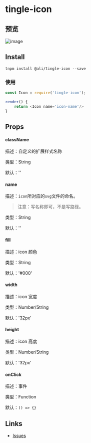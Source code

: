 # tingle-icon

## 预览
![image](https://img.alicdn.com/tfs/TB14Tz_RXXXXXasXpXXXXXXXXXX-1490-2722.png)

## Install

```
tnpm install @ali/tingle-icon --save

```

### 使用

```js
const Icon = require('tingle-icon');

render() {
    return <Icon name='icon-name'/>
}
```

## Props

#### className

描述：自定义的扩展样式名称

类型：String

默认：''

#### name

描述：`icon`所对应的`svg`文件的命名。

> 注意：写名称即可，不是写路径。

类型：String

默认：''

#### fill

描述：icon 颜色

类型：String

默认：'#000'

#### width

描述：icon 宽度

类型：Number/String

默认：'32px'

#### height

描述：icon 高度

类型：Number/String

默认：'32px'

#### onClick

描述：事件

类型：Function

默认：`() => {}`

## Links

- [Issues](http://gitlab.alibaba-inc.com/tingle-ui/tingle-icon/issues)